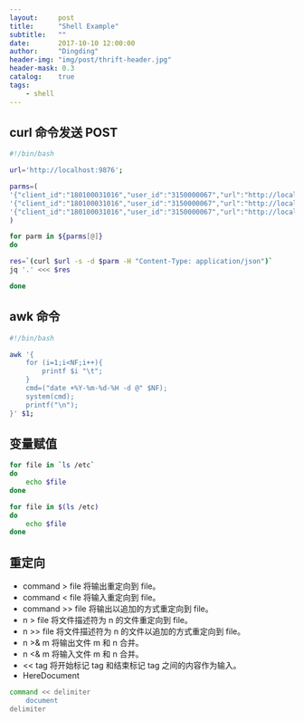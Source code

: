 ```yaml
---
layout:     post
title:      "Shell Example"
subtitle:   ""
date:       2017-10-10 12:00:00
author:     "Dingding"
header-img: "img/post/thrift-header.jpg"
header-mask: 0.3
catalog:    true
tags:
    - shell
---
```



## curl 命令发送 POST

```sh
#!/bin/bash

url='http://localhost:9876';

parms=(
'{"client_id":"180100031016","user_id":"3150000067","url":"http://localhost:8647","path":"/user/show"}'
'{"client_id":"180100031016","user_id":"3150000067","url":"http://localhost:8647","path":"/user/show"}'
'{"client_id":"180100031016","user_id":"3150000067","url":"http://localhost:8647","path":"/user/show"}'
)

for parm in ${parms[@]}
do

res=`(curl $url -s -d $parm -H "Content-Type: application/json")`
jq '.' <<< $res 

done
```

## awk 命令
```sh
#!/bin/bash

awk '{
	for (i=1;i<NF;i++){
		printf $i "\t";
	}
	cmd=("date +%Y-%m-%d-%H -d @" $NF);
	system(cmd);
	printf("\n"); 
}' $1;
```




## 变量赋值
```sh
for file in `ls /etc`
do
	echo $file
done
```

```sh
for file in $(ls /etc)
do
	echo $file
done
```


## 重定向
* command > file	将输出重定向到 file。
* command < file	将输入重定向到 file。
* command >> file	将输出以追加的方式重定向到 file。
* n > file	将文件描述符为 n 的文件重定向到 file。
* n >> file	将文件描述符为 n 的文件以追加的方式重定向到 file。
* n >& m	将输出文件 m 和 n 合并。
* n <& m	将输入文件 m 和 n 合并。
* << tag	将开始标记 tag 和结束标记 tag 之间的内容作为输入。
* HereDocument
```sh
command << delimiter
	document
delimiter
```







